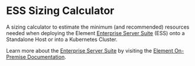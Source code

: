 # ESS Sizing Calculator

A sizing calculator to estimate the minimum (and recommended) resources needed when deploying the Element [Enterprise Server Suite](https://element.io/server-suite) (ESS) onto a Standalone Host or into a Kubernetes Cluster.

Learn more about the [Enterprise Server Suite](https://element.io/server-suite) by visiting the [Element On-Premise Documentation](https://ems-docs.element.io/books/element-on-premise-documentation-lts-2404).